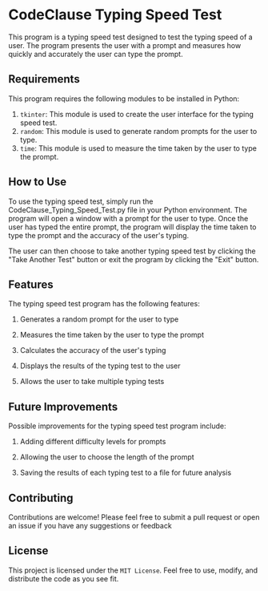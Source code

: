 # CodeClause Typing Speed Test
This program is a typing speed test designed to test the typing speed of a user. The program presents the user with a prompt and measures how quickly and accurately the user can type the prompt.

## Requirements
This program requires the following modules to be installed in Python:

1. `tkinter`: This module is used to create the user interface for the typing speed test.
2. `random`: This module is used to generate random prompts for the user to type.
3. `time`: This module is used to measure the time taken by the user to type the prompt.


## How to Use
To use the typing speed test, simply run the CodeClause_Typing_Speed_Test.py file in your Python environment. The program will open a window with a prompt for the user to type. Once the user has typed the entire prompt, the program will display the time taken to type the prompt and the accuracy of the user's typing.

The user can then choose to take another typing speed test by clicking the "Take Another Test" button or exit the program by clicking the "Exit" button.


## Features
The typing speed test program has the following features:

1. Generates a random prompt for the user to type

2. Measures the time taken by the user to type the prompt

3. Calculates the accuracy of the user's typing

4. Displays the results of the typing test to the user

5. Allows the user to take multiple typing tests


## Future Improvements
Possible improvements for the typing speed test program include:

1. Adding different difficulty levels for prompts

2. Allowing the user to choose the length of the prompt

3. Saving the results of each typing test to a file for future analysis


## Contributing
Contributions are welcome! Please feel free to submit a pull request or open an issue if you have any suggestions or feedback


## License
This project is licensed under the `MIT License`. Feel free to use, modify, and distribute the code as you see fit.
